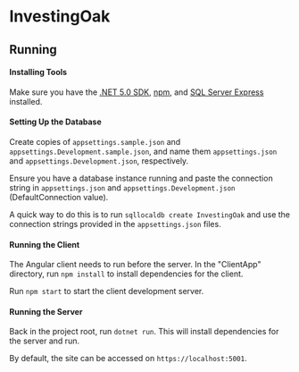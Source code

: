 ﻿# InvestingOak

## Running

#### Installing Tools

Make sure you have the [.NET 5.0 SDK](https://dotnet.microsoft.com/download/dotnet/5.0), 
[npm](https://www.npmjs.com/get-npm), and [SQL Server Express](https://www.microsoft.com/en-us/sql-server/sql-server-downloads) installed.

#### Setting Up the Database
Create copies of `appsettings.sample.json` and `appsettings.Development.sample.json`, 
and name them `appsettings.json` and `appsettings.Development.json`, respectively.

Ensure you have a database instance running and paste the connection string in 
`appsettings.json` and `appsettings.Development.json` (DefaultConnection value).

A quick way to do this is to run `sqllocaldb create InvestingOak` and use the 
connection strings provided in the `appsettings.json` files.

#### Running the Client

The Angular client needs to run before the server. In the "ClientApp" directory, 
run `npm install` to install dependencies for the client.

Run `npm start` to start the client development server.

#### Running the Server

Back in the project root, run `dotnet run`. This will install dependencies for the 
server and run.

By default, the site can be accessed on `https://localhost:5001`.
